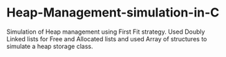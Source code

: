 # Heap-Management-simulation-in-C
Simulation of Heap management using First Fit strategy. Used Doubly Linked lists for Free and Allocated lists and used Array of structures to simulate a heap storage class.
